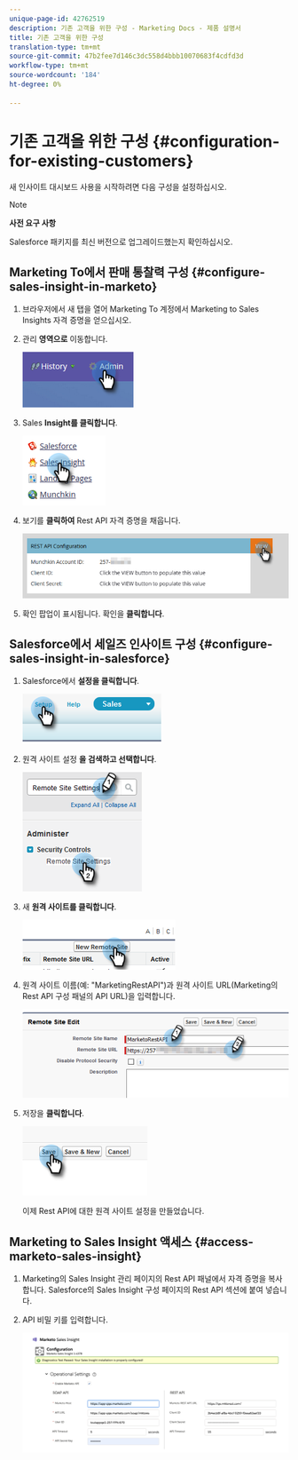 ```yaml
---
unique-page-id: 42762519
description: 기존 고객을 위한 구성 - Marketing Docs - 제품 설명서
title: 기존 고객을 위한 구성
translation-type: tm+mt
source-git-commit: 47b2fee7d146c3dc558d4bbb10070683f4cdfd3d
workflow-type: tm+mt
source-wordcount: '184'
ht-degree: 0%

---
```



# 기존 고객을 위한 구성 {#configuration-for-existing-customers}

새 인사이트 대시보드 사용을 시작하려면 다음 구성을 설정하십시오.

>[!NOTE]
>
>**사전 요구 사항**
>
>Salesforce 패키지를 최신 버전으로 업그레이드했는지 확인하십시오.

## Marketing To에서 판매 통찰력 구성 {#configure-sales-insight-in-marketo}

1. 브라우저에서 새 탭을 열어 Marketing To 계정에서 Marketing to Sales Insights 자격 증명을 얻으십시오.
1. 관리 **영역으로** 이동합니다.

   ![](assets/configure-1.png)

1. Sales **Insight를 클릭합니다**.

   ![](assets/configure-2.png)

1. 보기를 **클릭하여** Rest API 자격 증명을 채웁니다.

   ![](assets/configure-3.png)

1. 확인 팝업이 표시됩니다. 확인을 **클릭합니다**.

## Salesforce에서 세일즈 인사이트 구성 {#configure-sales-insight-in-salesforce}

1. Salesforce에서 **설정을 클릭합니다**.

   ![](assets/sfdc-1.png)

1. 원격 사이트 설정 **을 검색하고 선택합니다**.

   ![](assets/sfdc-2.png)

1. 새 **원격 사이트를 클릭합니다**.

   ![](assets/sfdc-3.png)

1. 원격 사이트 이름(예: &quot;MarketingRestAPI&quot;)과 원격 사이트 URL(Marketing의 Rest API 구성 패널의 API URL)을 입력합니다.

   ![](assets/sfdc-4.png)

1. 저장을 **클릭합니다**.

   ![](assets/sfdc-5.png)

   이제 Rest API에 대한 원격 사이트 설정을 만들었습니다.

## Marketing to Sales Insight 액세스 {#access-marketo-sales-insight}

1. Marketing의 Sales Insight 관리 페이지의 Rest API 패널에서 자격 증명을 복사합니다. Salesforce의 Sales Insight 구성 페이지의 Rest API 섹션에 붙여 넣습니다.
1. API 비밀 키를 입력합니다.

   ![](assets/config.png)

